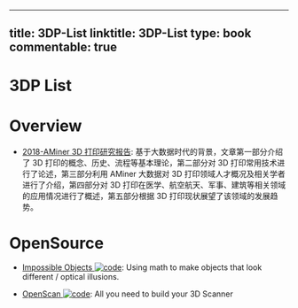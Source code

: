
---
title: 3DP-List
linktitle: 3DP-List
type: book
commentable: true
---

# 3DP List

# Overview

- [2018-AMiner 3D 打印研究报告](https://static.aminer.cn/misc/article/3d.pdf): 基于大数据时代的背景，文章第一部分介绍了 3D 打印的概念、历史、流程等基本理论，第二部分对 3D 打印常用技术进行了论述，第三部分利用 AMiner 大数据对 3D 打印领域人才概况及相关学者进行了介绍，第四部分对 3D 打印在医学、航空航天、军事、建筑等相关领域的应用情况进行了概述，第五部分根据 3D 打印现状展望了该领域的发展趋势。

# OpenSource

- [Impossible Objects ![code](https://ng-tech.icu/assets/code.svg)](https://github.com/Matsemann/impossible-objects): Using math to make objects that look different / optical illusions.

- [OpenScan ![code](https://ng-tech.icu/assets/code.svg)](https://github.com/OpenScanEu/OpenScan): All you need to build your 3D Scanner

    